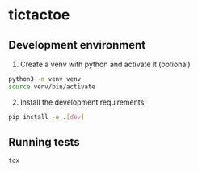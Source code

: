 # tictactoe

## Development environment

1. Create a venv with python and activate it (optional)
```bash
python3 -m venv venv
source venv/bin/activate
```

2. Install the development requirements
```bash
pip install -e .[dev]
```


## Running tests

```bash
tox
```
